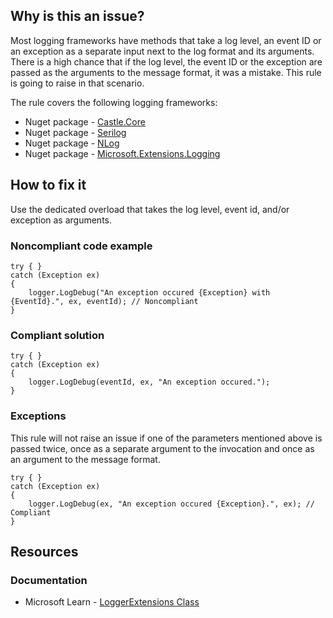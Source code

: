 ## Why is this an issue?

Most logging frameworks have methods that take a log level, an event ID or an exception as a separate input next to the log format and its
arguments. There is a high chance that if the log level, the event ID or the exception are passed as the arguments to the message format, it was a
mistake. This rule is going to raise in that scenario.

The rule covers the following logging frameworks:

- Nuget package - [Castle.Core](https://www.nuget.org/packages/Castle.Core)
- Nuget package - [Serilog](https://www.nuget.org/packages/Serilog)
- Nuget package - [NLog](https://www.nuget.org/packages/NLog)
- Nuget package - [Microsoft.Extensions.Logging](https://www.nuget.org/packages/Microsoft.Extensions.Logging)

## How to fix it

Use the dedicated overload that takes the log level, event id, and/or exception as arguments.

### Noncompliant code example

    try { }
    catch (Exception ex)
    {
        logger.LogDebug("An exception occured {Exception} with {EventId}.", ex, eventId); // Noncompliant
    }

### Compliant solution

    try { }
    catch (Exception ex)
    {
        logger.LogDebug(eventId, ex, "An exception occured.");
    }

### Exceptions

This rule will not raise an issue if one of the parameters mentioned above is passed twice, once as a separate argument to the invocation and once
as an argument to the message format.

    try { }
    catch (Exception ex)
    {
        logger.LogDebug(ex, "An exception occured {Exception}.", ex); // Compliant
    }

## Resources

### Documentation

- Microsoft Learn - [LoggerExtensions
  Class](https://learn.microsoft.com/en-us/dotnet/api/microsoft.extensions.logging.loggerextensions)